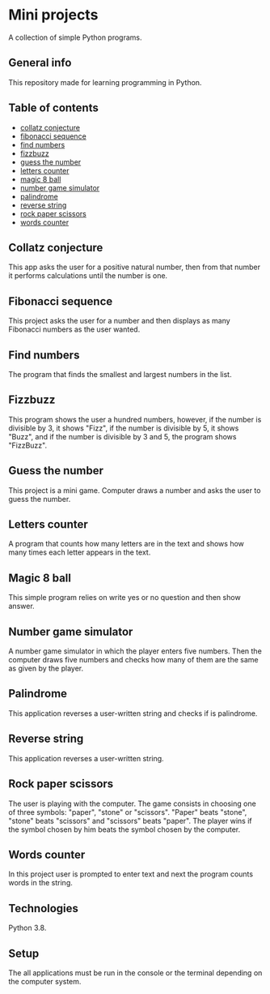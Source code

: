 # Mini projects
A collection of simple Python programs.

## General info
This repository made for learning programming in Python.

## Table of contents
* [collatz conjecture](#Collatz-conjecture)
* [fibonacci sequence](#Fibonacci-sequence)
* [find numbers](#Find-numbers)
* [fizzbuzz](#Fizzbuzz)
* [guess the number](#Guess-the-number)
* [letters counter](#Letters-counter)
* [magic 8 ball](#Magic-8-ball)
* [number game simulator](#Number-game-simulator)
* [palindrome](#Palindrome)
* [reverse string](#Reverse-string)
* [rock paper scissors](#Rock-paper-scissors)
* [words counter](#Words-counter)

## Collatz conjecture
This app asks the user for a positive natural number, then from that number it performs calculations until the number is one.

## Fibonacci sequence
This project asks the user for a number and then displays as many Fibonacci numbers as the user wanted.

## Find numbers
The program that finds the smallest and largest numbers in the list.

## Fizzbuzz
This program shows the user a hundred numbers, however, if the number is divisible by 3, it shows "Fizz", if the number is divisible by 5, it shows "Buzz", and if the number is divisible by 3 and 5, the program shows "FizzBuzz".

## Guess the number
This project is a mini game. Computer draws a number and asks the user to guess the number.

## Letters counter
A program that counts how many letters are in the text and shows how many times each letter appears in the text.

## Magic 8 ball
This simple program relies on write yes or no question and then show answer.

## Number game simulator
A number game simulator in which the player enters five numbers. Then the computer draws five numbers and checks how many of them are the same as given by the player.

## Palindrome
This application reverses a user-written string and checks if is palindrome.

## Reverse string
This application reverses a user-written string.

## Rock paper scissors
The user is playing with the computer.
The game consists in choosing one of three symbols: "paper", "stone" or "scissors".
"Paper" beats "stone", "stone" beats "scissors" and "scissors" beats "paper". The player wins if the symbol chosen by him beats the symbol chosen by the computer.

## Words counter
In this project user is prompted to enter text and next the program counts words in the string.

## Technologies
Python 3.8.

## Setup
The all applications must be run in the console or the terminal depending on the computer system.